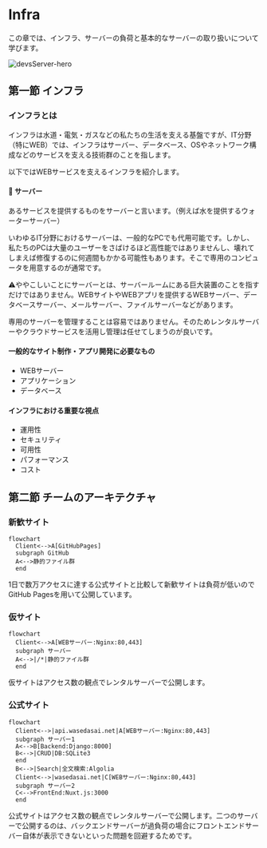 # Infra
この章では、インフラ、サーバーの負荷と基本的なサーバーの取り扱いについて学びます。

![devsServer-hero](https://user-images.githubusercontent.com/65198192/143469543-83c96ba4-103f-44d5-bbda-ca5a64b8a948.png)

## 第一節 インフラ
### インフラとは
インフラは水道・電気・ガスなどの私たちの生活を支える基盤ですが、IT分野（特にWEB）では、インフラはサーバー、データベース、OSやネットワーク構成などのサービスを支える技術群のことを指します。

以下ではWEBサービスを支えるインフラを紹介します。

#### :dizzy: サーバー
あるサービスを提供するものをサーバーと言います。（例えば水を提供するウォーターサーバー）

いわゆるIT分野におけるサーバーは、一般的なPCでも代用可能です。しかし、私たちのPCは大量のユーザーをさばけるほど高性能ではありませんし、壊れてしまえば修復するのに何週間もかかる可能性もあります。そこで専用のコンピュータを用意するのが通常です。

:warning:ややこしいことにサーバーとは、サーバールームにある巨大装置のことを指すだけではありません。WEBサイトやWEBアプリを提供するWEBサーバー、データベースサーバー、メールサーバー、ファイルサーバーなどがあります。

専用のサーバーを管理することは容易ではありません。そのためレンタルサーバーやクラウドサービスを活用し管理は任せてしまうのが良いです。

#### 一般的なサイト制作・アプリ開発に必要なもの
- WEBサーバー
- アプリケーション
- データベース

#### インフラにおける重要な視点
- 運用性
- セキュリティ
- 可用性
- パフォーマンス
- コスト

## 第二節 チームのアーキテクチャ
### 新歓サイト
```mermaid
flowchart 
  Client<-->A[GitHubPages]
  subgraph GitHub
  A<-->静的ファイル群
  end
```
1日で数万アクセスに達する公式サイトと比較して新歓サイトは負荷が低いのでGitHub Pagesを用いて公開しています。

### 仮サイト
```mermaid
flowchart 
  Client<-->A[WEBサーバー:Nginx:80,443]
  subgraph サーバー
  A<-->|/*|静的ファイル群
  end
```
仮サイトはアクセス数の観点でレンタルサーバーで公開します。

### 公式サイト
```mermaid
flowchart 
  Client<-->|api.wasedasai.net|A[WEBサーバー:Nginx:80,443]
  subgraph サーバー1
  A<-->B[Backend:Django:8000]
  B<-->|CRUD|DB:SQLite3
  end
  B<-->|Search|全文検索:Algolia
  Client<-->|wasedasai.net|C[WEBサーバー:Nginx:80,443]
  subgraph サーバー2
  C<-->FrontEnd:Nuxt.js:3000
  end
```
公式サイトはアクセス数の観点でレンタルサーバーで公開します。二つのサーバーで公開するのは、バックエンドサーバーが過負荷の場合にフロントエンドサーバー自体が表示できないといった問題を回避するためです。
